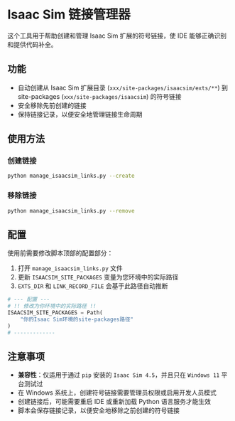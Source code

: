 # Isaac Sim 链接管理器

这个工具用于帮助创建和管理 Isaac Sim 扩展的符号链接，使 IDE 能够正确识别和提供代码补全。

## 功能

- 自动创建从 Isaac Sim 扩展目录 (`xxx/site-packages/isaacsim/exts/**`) 到 site-packages (`xxx/site-packages/isaacsim`) 的符号链接
- 安全移除先前创建的链接
- 保持链接记录，以便安全地管理链接生命周期

## 使用方法

### 创建链接

```bash
python manage_isaacsim_links.py --create
```

### 移除链接

```bash
python manage_isaacsim_links.py --remove
```

## 配置

使用前需要修改脚本顶部的配置部分：

1. 打开 `manage_isaacsim_links.py` 文件
2. 更新 `ISAACSIM_SITE_PACKAGES` 变量为您环境中的实际路径
3. `EXTS_DIR` 和 `LINK_RECORD_FILE` 会基于此路径自动推断

```python
# --- 配置 ---
# !! 修改为你环境中的实际路径 !!
ISAACSIM_SITE_PACKAGES = Path(
    "你的Isaac Sim环境的site-packages路径"
)
# -------------
```

## 注意事项

- **兼容性**：仅适用于通过 `pip` 安装的 `Isaac Sim 4.5`，并且只在 `Windows 11` 平台测试过
- 在 Windows 系统上，创建符号链接需要管理员权限或启用开发人员模式
- 创建链接后，可能需要重启 IDE 或重新加载 Python 语言服务才能生效
- 脚本会保存链接记录，以便安全地移除之前创建的符号链接
